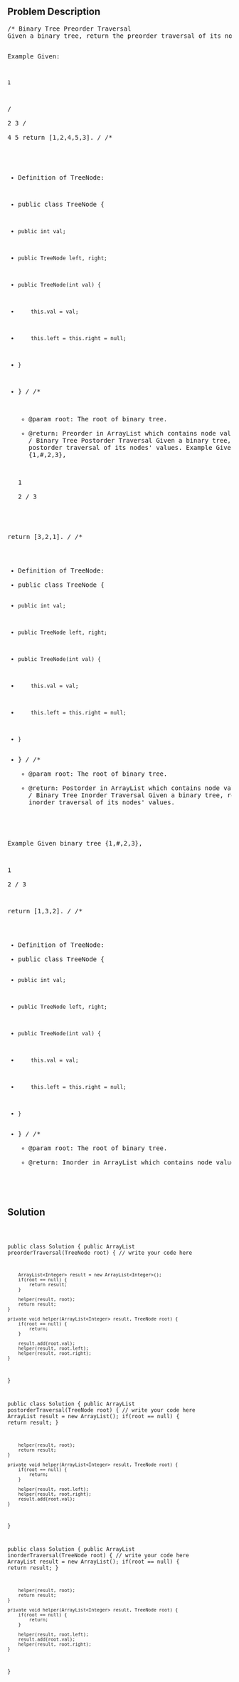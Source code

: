 <!--
<style>
  body { font-family: Arial, sans-serif; }
  .container {{ max-width: 100%; margin: 0 auto; padding: 10px; }}
  .comment-block { max-width: 30%; background-color: #f9f9f9; padding: 10px; border-left: 5px solid #ccc; overflow-wrap: break-word; white-space: pre-wrap; }
  .code-block { background-color: #f4f4f4; padding: 10px; border: 1px solid #ddd; overflow-wrap: break-word; white-space: pre-wrap; }
</style>
-->

<div class='container'>
<h2>Problem Description</h2>
<div class='comment-block'>
<pre>
/* Binary Tree Preorder Traversal
Given a binary tree, return the preorder traversal of its nodes' values.

Example
Given:

    1
   / \
  2   3
 / \
4   5
return [1,2,4,5,3].
*/
/**
 * Definition of TreeNode:
 * public class TreeNode {
 *     public int val;
 *     public TreeNode left, right;
 *     public TreeNode(int val) {
 *         this.val = val;
 *         this.left = this.right = null;
 *     }
 * }
 */
    /**
     * @param root: The root of binary tree.
     * @return: Preorder in ArrayList which contains node values.
     */
/* Binary Tree Postorder Traversal
Given a binary tree, return the postorder traversal of its nodes' values.
Example
Given binary tree {1,#,2,3},

   1
    \
     2
    /
   3
 

return [3,2,1].
*/
/**
 * Definition of TreeNode:
 * public class TreeNode {
 *     public int val;
 *     public TreeNode left, right;
 *     public TreeNode(int val) {
 *         this.val = val;
 *         this.left = this.right = null;
 *     }
 * }
 */
    /**
     * @param root: The root of binary tree.
     * @return: Postorder in ArrayList which contains node values.
     */
/* Binary Tree Inorder Traversal
Given a binary tree, return the inorder traversal of its nodes' values.

Example
Given binary tree {1,#,2,3},

   1
    \
     2
    /
   3
 

return [1,3,2].
*/
/**
 * Definition of TreeNode:
 * public class TreeNode {
 *     public int val;
 *     public TreeNode left, right;
 *     public TreeNode(int val) {
 *         this.val = val;
 *         this.left = this.right = null;
 *     }
 * }
 */
    /**
     * @param root: The root of binary tree.
     * @return: Inorder in ArrayList which contains node values.
     */
</pre>
</div>

<h2>Solution</h2>
<div class='code-block'>
<pre><code class='language-java'>

public class Solution {
    public ArrayList<Integer> preorderTraversal(TreeNode root) {
        // write your code here
        
        ArrayList<Integer> result = new ArrayList<Integer>();
        if(root == null) {
            return result;
        }
        
        helper(result, root);
        return result;
    }
    
    private void helper(ArrayList<Integer> result, TreeNode root) {
        if(root == null) {
            return;
        }
        
        result.add(root.val);
        helper(result, root.left);
        helper(result, root.right);
    }
}


public class Solution {
    public ArrayList<Integer> postorderTraversal(TreeNode root) {
        // write your code here
        ArrayList<Integer> result = new ArrayList<Integer>();
        if(root == null) {
            return result;
        }
        
        helper(result, root);
        return result;
    }
    
    private void helper(ArrayList<Integer> result, TreeNode root) {
        if(root == null) {
            return;
        }
        
        helper(result, root.left);
        helper(result, root.right);
        result.add(root.val);
    }
}




public class Solution {
    public ArrayList<Integer> inorderTraversal(TreeNode root) {
        // write your code here
        ArrayList<Integer> result = new ArrayList<Integer>();
        if(root == null) {
            return result;
        }
        
        helper(result, root);
        return result;
    }
    
    private void helper(ArrayList<Integer> result, TreeNode root) {
        if(root == null) {
            return;
        }
        
        helper(result, root.left);
        result.add(root.val);
        helper(result, root.right);
    }
}













</code></pre>
</div>
</div>
